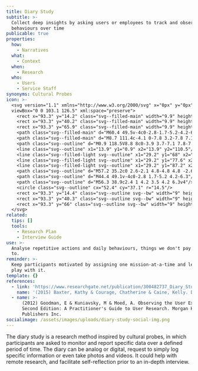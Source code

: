 ```yaml
---
title: Diary Study
subtitle: >-
  Collect deep insights by asking users or employees to track and observe their
  behaviours over time
publicable: true
properties:
  how:
    - Narratives
  what:
    - Context
  when:
    - Research
  who:
    - Users
    - Service Staff
synonyms: Cultural Probes
icon: >-
  <svg version="1.1" xmlns="http://www.w3.org/2000/svg" x="0px" y="0px"
  viewBox="0 0 103.1 126.5" xml:space="preserve">
    <rect x="93.3" y="14.2" class="svg--filled-main" width="9.9" height="20.3"/>
    <rect x="93.3" y="40.2" class="svg--filled-main" width="9.9" height="20.3"/>
    <rect x="93.3" y="65.9" class="svg--filled-main" width="9.9" height="20.3"/>
    <path class="svg--filled-main" d="M60.4 49.5v-4c0-2.8-1.7-5.2-4.2-6.3h-7.8c-2.4 1-4.2 3.5-4.2 6.3v4c0 0 3.3 2 8 2C57.2 51.6 60.4 49.5 60.4 49.5z"/>
    <path class="svg--filled-main" d="M8.7 111.4c-4.1 0-7.8 3.2-7.8 7.1s3.3 7 7.4 7h78.1v-14.1L8.7 111.4z"/>
    <path class="svg--outline" d="M0.9 118.5V8.8 8c0-3.9 3.7-7.1 7.8-7.1h76.1c4.7 0 8.5 3.8 8.5 8.5V103c0 4.7-3.8 8.5-8.5 8.5h-5.5H8.7c-4.1 0-7.8 3.2-7.8 7.1s3.3 7 7.4 7h78.1v-14.1"/>
    <line class="svg--outline" x1="13.9" y1="0.9" x2="13.9" y2="110.5"/>
    <line class="svg--filled-light svg--outline" x1="29.2" y1="68" x2="75.6" y2="68"/>
    <line class="svg--filled-light svg--outline" x1="29.2" y1="77.6" x2="75.6" y2="77.6"/>
    <line class="svg--filled-light svg--outline" x1="29.2" y1="87.2" x2="75.6" y2="87.2"/>
    <path class="svg--outline" d="M57.2 35.2c0 2.6-2.1 4.8-4.8 4.8 -2.6 0-4.8-2.2-4.8-4.8v-1.7c0-2.6 2.1-4.8 4.8-4.8 2.6 0 4.8 2.2 4.8 4.8V35.2z"/>
    <path class="svg--outline" d="M44.4 49.1v-4c0-2.8 1.7-5.2 4.2-6.3"/>
    <path class="svg--outline" d="M56.3 38.9c2.4 1 4.2 3.5 4.2 6.3v4"/>
    <circle class="svg--outline" cx="52.4" cy="37.1" r="14.5"/>
    <rect x="93.3" y="14.4" class="svg--outline svg--bw" width="9" height="20.3"/>
    <rect x="93.3" y="40.3" class="svg--outline svg--bw" width="9" height="20.3"/>
    <rect x="93.3" y="66" class="svg--outline svg--bw" width="9" height="20.3"/>
  </svg>
related:
  tips: []
  tools:
    - Research Plan
    - Interview Guide
use: >-
  Analyse repetitive actions and daily behaviours, things we don't pay attention
  to.
reminder: >-
  Keep participants motivated by assigning one mission-at-a-time and let them
  play with it.
template: {}
references:
  - link: 'https://www.researchgate.net/publication/300482737_Diary_Studies'
    name: '(2015) Baxter, Kathy & Courage, Chatherine & Caine, Kelly. Diary Studies. '
  - name: >-
      (2012) Goodman, E & Kuniavsky, M & Moed, A. Observing the User Experience,
      Second Edition: A Practitioner's Guide to User Research. Morgan Kaufmann
      Publishers Inc.
socialimage: /assets/images/uploads/diary-study-social-img.png
---
```

The diary study is a research method inspired by cultural probes, in which participants are asked to monitor and report specific data over a defined period of time. The diary can be analog or digital, request to simply log specific information or even take photos and videos. It could help with remote research, and facilitate self-reflection prior to an in-depth interview.
